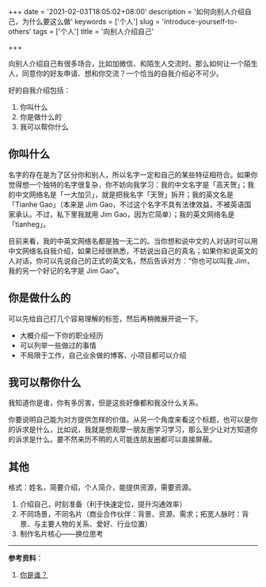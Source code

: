 +++
date = '2021-02-03T18:05:02+08:00'
description = '如何向别人介绍自己，为什么要这么做'
keywords = ['个人']
slug = 'introduce-yourself-to-others'
tags = ['个人']
title = '向别人介绍自己'

+++

向别人介绍自己有很多场合，比如加微信、和陌生人交流时。那么如何让一个陌生人，同意你的好友申请、想和你交流？一个恰当的自我介绍必不可少。

好的自我介绍包括：

1. 你叫什么
2. 你是做什么的
3. 我可以帮你什么

## 你叫什么

名字的存在是为了区分你和别人，所以名字一定和自己的某些特征相符合。如果你觉得想一个独特的名字很复杂，你不妨向我学习：我的中文名字是「高天贺」；我的中文网络名是「一大加贝」，就是把我名字「天贺」拆开；我的英文名是「Tianhe Gao」（本来是 Jim Gao，不过这个名字不具有法律效益，不被英语国家承认。不过，私下里我就用 Jim Gao，因为它简单）；我的英文网络名是「tianheg」。

目前来看，我的中英文网络名都是独一无二的。当你想和说中文的人对话时可以用中文网络名自我介绍，如果已经很熟悉，不妨说出自己的真名；如果你和说英文的人对话，你可以先说自己的正式的英文名，然后告诉对方：“你也可以叫我 Jim，我的另一个好记的名字是 Jim Gao”。

## 你是做什么的

可以先给自己打几个容易理解的标签，然后再稍微展开说一下。

- 大概介绍一下你的职业经历
- 可以列举一些做过的事情
- 不局限于工作，自己业余做的博客、小项目都可以介绍

## 我可以帮你什么

我知道你是谁，你有多厉害，但是这些好像都和我没什么关系。

你要说明自己能为对方提供怎样的价值。从另一个角度来看这个标题，也可以是你的诉求是什么，比如说，我就是想观摩一朋友圈学习学习，那么至少让对方知道你的诉求是什么。要不然来历不明的人可能连朋友圈都可以直接屏蔽。

## 其他

格式：姓名，简要介绍，个人简介，能提供资源，需要资源。

1. 介绍自己，时刻准备（利于快速定位，提升沟通效率）
2. 不同场景，不同名片（商业合作伙伴：背景、资源、需求；拓宽人脉时：背景、与主要人物的关系、爱好、行业位置）
3. 制作名片核心——换位思考

---

**参考资料**：

1. [你是谁？](https://mp.weixin.qq.com/s/V00gYPJ6XA_OfTpc82iY3A)

